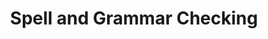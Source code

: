 ---
title: "Spell and Grammar Checking"

categories: ['']

tags: ['Spell', 'and', 'Grammar', 'Checking']

arwords: 'التدقيق الإملائي'

arexps: []

enwords: ['Spell and Grammar Checking']

enexps: []

arlexicons: 'د'

enlexicons: 'S'

authors: ['Ruqayya Roshdy']

translators: ['']

citations: 'العربية والذكاء الاصطناعي'

sources: 'مركز الملك عبدالله بن عبدالعزيز الدولي لخدمة اللغة العربية'

word: "true"

slug: ""
---